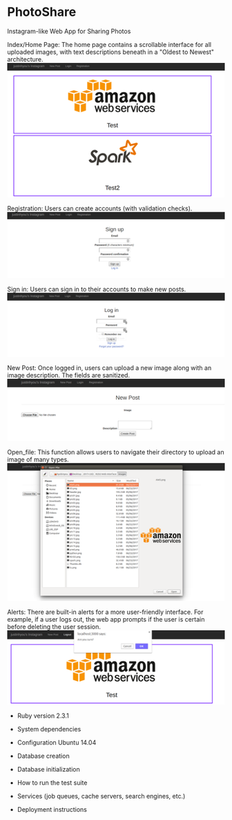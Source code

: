 # PhotoShare

Instagram-like Web App for Sharing Photos

Index/Home Page:
The home page contains a scrollable interface for all uploaded images, with text descriptions beneath in a "Oldest to Newest" architecture.
![home_page](screenshots/home_page)

Registration:
Users can create accounts (with validation checks).
![sign_up](screenshots/sign_up)

Sign in:
Users can sign in to their accounts to make new posts.
![log_in](screenshots/log_in)

New Post:
Once logged in, users can upload a new image along with an image description. The fields are sanitized.
![new_post](screenshots/new_post)

Open_file:
This function allows users to navigate their directory to upload an image of many types.
![open_file](screenshots/open_file)

Alerts:
There are built-in alerts for a more user-friendly interface. For example, if a user logs out, the web app prompts if the user is certain before deleting the user session.
![alert](screenshots/alert)





* Ruby version
2.3.1

* System dependencies


* Configuration
Ubuntu 14.04

* Database creation


* Database initialization


* How to run the test suite


* Services (job queues, cache servers, search engines, etc.)


* Deployment instructions

